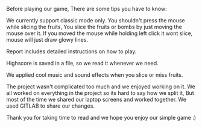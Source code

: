 Before playing our game, There are some tips you have to know:

We currently support classic mode only.
You shouldn't press the mouse while slicing the fruits,
You slice the fruits or bombs by just moving the mouse over it.
If you moved the mouse while holding left click it wont slice,
mouse will just draw glowy lines.

Report includes detailed instructions on how to play.

Highscore is saved in a file, so we read it whenever we need.

We applied cool music and sound effects when you slice or miss fruits.

The project wasn't complicated too much and we enjoyed working on it.
We all worked on everything in the project so its hard to say how we split it,
But most of the time we shared our laptop screens and worked together.
We used GITLAB to share our changes.

Thank you for taking time to read and we hope you enjoy our simple game :)